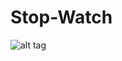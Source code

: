 # Stop-Watch

![alt tag](https://cloud.githubusercontent.com/assets/17296898/16794979/661a972c-490d-11e6-8704-4de63c9a94c7.gif)
